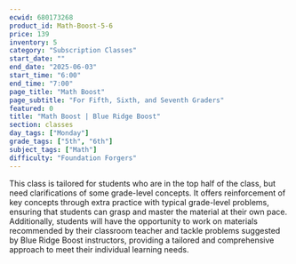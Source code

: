 ```yaml
---
ecwid: 680173268
product_id: Math-Boost-5-6
price: 139
inventory: 5
category: "Subscription Classes"
start_date: ""
end_date: "2025-06-03"
start_time: "6:00"
end_time: "7:00"
page_title: "Math Boost"
page_subtitle: "For Fifth, Sixth, and Seventh Graders"
featured: 0
title: "Math Boost | Blue Ridge Boost"
section: classes
day_tags: ["Monday"]
grade_tags: ["5th", "6th"]
subject_tags: ["Math"]
difficulty: "Foundation Forgers"
---
```

<p>This class is tailored for students who are in the top half of the class, but need clarifications of some grade-level concepts. It offers reinforcement of key concepts through extra practice with typical grade-level problems, ensuring that students can grasp and master the material at their own pace. Additionally, students will have the opportunity to work on materials recommended by their classroom teacher and tackle problems suggested by Blue Ridge Boost instructors, providing a tailored and comprehensive approach to meet their individual learning needs.
</p>
